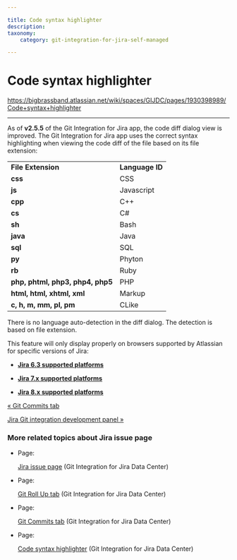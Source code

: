 ```yaml
---

title: Code syntax highlighter
description:
taxonomy:
    category: git-integration-for-jira-self-managed

---
```


# Code syntax highlighter

<https://bigbrassband.atlassian.net/wiki/spaces/GIJDC/pages/1930398989/Code+syntax+highlighter>

* * *

As of **v2.5.5** of the Git Integration for Jira app, the code diff dialog view is improved. The Git Integration for Jira app uses the correct syntax highlighting when viewing the code diff of the file based on its file extension:

|     |     |
| --- | --- |
| **File Extension** | **Language ID** |
| **css** | CSS |
| **js** | Javascript |
| **cpp** | C++ |
| **cs** | C#  |
| **sh** | Bash |
| **java** | Java |
| **sql** | SQL |
| **py** | Phyton |
| **rb** | Ruby |
| **php, phtml, php3, php4, php5** | PHP |
| **html, html, xhtml, xml** | Markup |
| **c, h, m, mm, pl, pm** | CLike |

There is no language auto-detection in the diff dialog. The detection is based on file extension.

This feature will only display properly on browsers supported by Atlassian for specific versions of Jira:

*   [**Jira 6.3 supported platforms**](https://confluence.atlassian.com/jira063/supported-platforms-683541780.html)
    
*   [**Jira 7.x supported platforms**](https://confluence.atlassian.com/adminjiraserver0713/supported-platforms-964983071.html)
    
*   [**Jira 8.x supported platforms**](https://confluence.atlassian.com/adminjiraserver/supported-platforms-938846830.html)
    

[« Git Commits tab](/wiki/spaces/GIJDC/pages/1930398950/Git+Commits+tab)

[Jira Git integration development panel »](/wiki/spaces/GIJDC/pages/1930399012/Jira+Git+integration+development+panel)

### More related topics about Jira issue page

*   Page:
    
    [Jira issue page](/wiki/spaces/GIJDC/pages/1930398870/Jira+issue+page) (Git Integration for Jira Data Center)
    
*   Page:
    
    [Git Roll Up tab](/wiki/spaces/GIJDC/pages/1930398901/Git+Roll+Up+tab) (Git Integration for Jira Data Center)
    
*   Page:
    
    [Git Commits tab](/wiki/spaces/GIJDC/pages/1930398950/Git+Commits+tab) (Git Integration for Jira Data Center)
    
*   Page:
    
    [Code syntax highlighter](/wiki/spaces/GIJDC/pages/1930398989/Code+syntax+highlighter) (Git Integration for Jira Data Center)